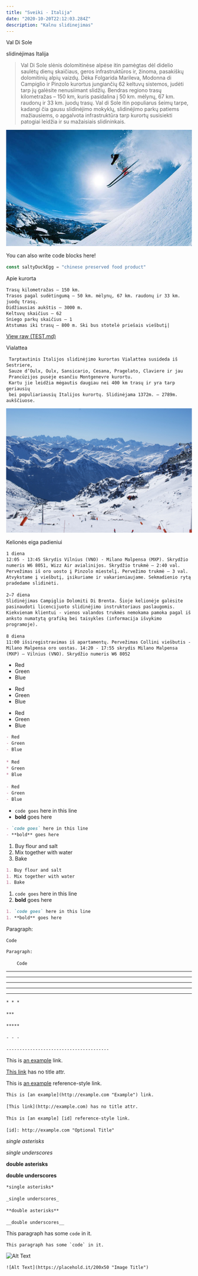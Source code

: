 ```yaml
---
title: "Sveiki - Italija"
date: "2020-10-20T22:12:03.284Z"
description: "Kalnu slidinejimas"
---
```


Val Di Sole

slidinėjimas Italija

>Val Di Sole slėnis dolomitinėse alpėse itin pamėgtas dėl didelio saulėtų dienų skaičiaus, geros infrastruktūros ir, žinoma, pasakiškų dolomitinių alpių vaizdų. Dėka Folgarida Marileva, Modonna di Campiglio ir Pinzolo kurortus jungiančių 62 keltuvų sistemos, judėti tarp jų galėsite nenusiimant slidžių. Bendras regiono trasų kilometražas –  150 km, kuris pasidalina į 50 km. mėlynų, 67 km. raudonų ir 33 km. juodų trasų. Val di Sole itin populiarus šeimų tarpe, kadangi čia gausu slidinėjimo mokyklų, slidinėjimo parkų patiems mažiausiems, o apgalvota infrastruktūra tarp kurortų susisiekti patogiai leidžia ir su mažaisiais slidininkais.

![Apie kurortą](./Kalnai_2.jpg)

You can also write code blocks here!

```js
const saltyDuckEgg = "chinese preserved food product"
```

Apie kurorta

    Trasų kilometražas – 150 km.
    Trasos pagal sudėtingumą – 50 km. mėlynų, 67 km. raudonų ir 33 km. juodų trasų.
    Didžiausias aukštis – 3000 m.
    Keltuvų skaičius – 62
    Sniego parkų skaičius – 1
    Atstumas iki trasų – 800 m. Ski bus stotelė priešais viešbutį|

[View raw (TEST.md)](https://raw.github.com/adamschwartz/github-markdown-kitchen-sink/master/README.md)


 Vialattea

     Tarptautinis Italijos slidinėjimo kurortas Vialattea susideda iš Sestriere, 
     Sauze d’Oulx, Oulx, Sansicario, Cesana, Pragelato, Claviere ir jau 
     Prancūzijos pusėje esančiu Montgenevre kurortu. 
     Kartu jie leidžia mėgautis daugiau nei 400 km trasų ir yra tarp geriausių 
     bei populiariausių Italijos kurortų. Slidinėjama 1372m. – 2789m. aukščiuose.

![Apie kurortą](./Kalnai_Prancuzija.jpg)


Kelionės eiga padieniui

    1 diena
    12:05 - 13:45 Skrydis Vilnius (VNO) - Milano Malpensa (MXP). Skrydžio numeris W6 8051, Wizz Air avialinijos. Skrydžio trukmė – 2:40 val.
    Pervežimas iš oro uosto į Pinzolo miestelį. Pervežimo trukmė – 3 val. Atvykstame į viešbutį, įsikuriame ir vakarieniaujame. Sekmadienio rytą pradedame slidinėti.

    2–7 diena
    Slidinėjimas Campiglio Dolomiti Di Brenta. Šioje kelionėje galėsite pasinaudoti licencijuoto slidinėjimo instruktoriaus paslaugomis. Kiekvienam klientui - vienos valandos trukmės nemokama pamoka pagal iš anksto numatytą grafiką bei taisykles (informacija išvykimo programoje).

    8 diena
    11:00 išsiregistravimas iš apartamentų. Pervežimas Collini viešbutis - Milano Malpensa oro uostas. 14:20 - 17:55 skrydis Milano Malpensa (MXP) – Vilnius (VNO). Skrydžio numeris W6 8052

- Red
- Green
- Blue

* Red
* Green
* Blue

- Red
- Green
- Blue

```markdown
- Red
- Green
- Blue

* Red
* Green
* Blue

- Red
- Green
- Blue
```

- `code goes` here in this line
- **bold** goes here

```markdown
- `code goes` here in this line
- **bold** goes here
```

1. Buy flour and salt
1. Mix together with water
1. Bake

```markdown
1. Buy flour and salt
1. Mix together with water
1. Bake
```

1. `code goes` here in this line
1. **bold** goes here

```markdown
1. `code goes` here in this line
1. **bold** goes here
```

Paragraph:

    Code

<!-- -->

    Paragraph:

        Code

---

---

---

---

---

    * * *

    ***

    *****

    - - -

    ---------------------------------------

This is [an example](http://example.com "Example") link.

[This link](http://example.com) has no title attr.

This is [an example][id] reference-style link.

[id]: http://example.com "Optional Title"

    This is [an example](http://example.com "Example") link.

    [This link](http://example.com) has no title attr.

    This is [an example] [id] reference-style link.

    [id]: http://example.com "Optional Title"

_single asterisks_

_single underscores_

**double asterisks**

**double underscores**

    *single asterisks*

    _single underscores_

    **double asterisks**

    __double underscores__

This paragraph has some `code` in it.

    This paragraph has some `code` in it.

![Alt Text](https://placehold.it/200x50 "Image Title")

    ![Alt Text](https://placehold.it/200x50 "Image Title")
